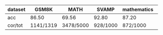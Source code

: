 |dataset|GSM8K|MATH|SVAMP|mathematics|ocw|aime24|amc23|carp_en|college_math|olympiadbench|
|--|--|--|--|--|--|--|--|--|--|--|
|acc|86.50|69.56|92.80|87.20|41.91|16.67|37.50|52.87|32.04|37.93|
|cor/tot|1141/1319|3478/5000|928/1000|872/1000|114/272|5/30|15/40|516/976|903/2818|256/675|
